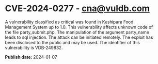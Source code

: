 # CVE-2024-0277 - cna@vuldb.com

A vulnerability classified as critical was found in Kashipara Food Management System up to 1.0. This vulnerability affects unknown code of the file party_submit.php. The manipulation of the argument party_name leads to sql injection. The attack can be initiated remotely. The exploit has been disclosed to the public and may be used. The identifier of this vulnerability is VDB-249832.

**Publish date:** 2024-01-07
